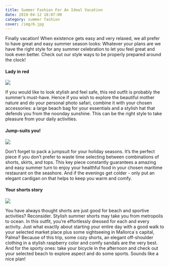 ```yaml
---
title: Summer Fashion For An Ideal Vacation
date: 2019-04-12 18:07:00
category: summer fashion
cover: /img/6.jpg
---
```


Finally vacation! When existence gets easy and very relaxed, we all prefer to have great and easy summer season looks: Whatever your plans are we have the right style for any summer celebration to let you feel great and look even better. Check out our style ways to be properly prepared around the clock!

#### Lady in red

![](/img/6.jpg)

If you would like to look stylish and feel safe, this red outfit is probably the summer’s must-have. Hence if you wish to explore the beautiful mother nature and do your personal photo safari, combine it with your chosen accessories: a large beach bag for your essentials and a stylish hat that defends you from the noonday sunshine. This can be the right style to take pleasure from your daily activities.

<!-- more -->

#### Jump-suits you!

![](/img/7.jpg)

Don’t forget to pack a jumpsuit for your holiday seasons. It’s the perfect piece if you don’t prefer to waste time selecting between combinations of shorts, skirts, and tops. This key piece constantly guarantees a amazing and easy summer turn to enjoy your healthful food in your chosen maritime restaurant on the seashore. And if the evenings get colder - only put an elegant cardigan on that helps to keep you warm and comfy. 

#### Your shorts story

![](/img/8.jpg)

You have always thought shorts are just good for beach and sportive activities? Reconsider. Stylish summer shorts may take you from metropolis to ocean. In this outfit, you’re effortlessly dressed for each and every activity. Just what exactly about starting your entire day with a good walk to your selected market place plus some sightseeing in Mallorca´s capital, Palma? Because of this trip, some cozy shorts, an elegant off-shoulder clothing in a stylish raspberry color and comfy sandals are the very best. And for the sporty ones: take your bicycle in the afternoon and check out your selected beach to explore aspect and do some sports. Sounds like a nice plan!
